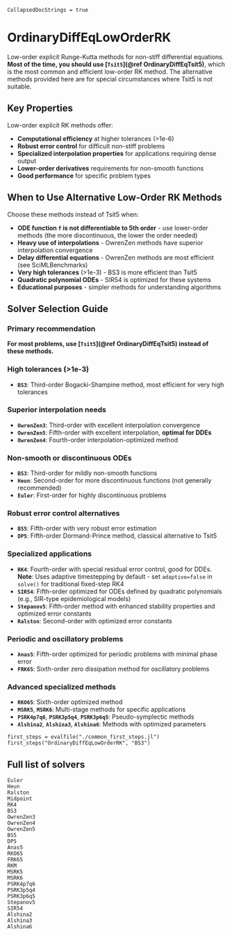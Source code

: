 ```@meta
CollapsedDocStrings = true
```

# OrdinaryDiffEqLowOrderRK

Low-order explicit Runge-Kutta methods for non-stiff differential equations. **Most of the time, you should use [`Tsit5`](@ref OrdinaryDiffEqTsit5)**, which is the most common and efficient low-order RK method. The alternative methods provided here are for special circumstances where Tsit5 is not suitable.

## Key Properties

Low-order explicit RK methods offer:

  - **Computational efficiency** at higher tolerances (>1e-6)
  - **Robust error control** for difficult non-stiff problems
  - **Specialized interpolation properties** for applications requiring dense output
  - **Lower-order derivatives** requirements for non-smooth functions
  - **Good performance** for specific problem types

## When to Use Alternative Low-Order RK Methods

Choose these methods instead of Tsit5 when:

  - **ODE function `f` is not differentiable to 5th order** - use lower-order methods (the more discontinuous, the lower the order needed)
  - **Heavy use of interpolations** - OwrenZen methods have superior interpolation convergence
  - **Delay differential equations** - OwrenZen methods are most efficient (see SciMLBenchmarks)
  - **Very high tolerances** (>1e-3) - BS3 is more efficient than Tsit5
  - **Quadratic polynomial ODEs** - SIR54 is optimized for these systems
  - **Educational purposes** - simpler methods for understanding algorithms

## Solver Selection Guide

### Primary recommendation

**For most problems, use [`Tsit5`](@ref OrdinaryDiffEqTsit5) instead of these methods.**

### High tolerances (>1e-3)

  - **`BS3`**: Third-order Bogacki-Shampine method, most efficient for very high tolerances

### Superior interpolation needs

  - **`OwrenZen3`**: Third-order with excellent interpolation convergence
  - **`OwrenZen5`**: Fifth-order with excellent interpolation, **optimal for DDEs**
  - **`OwrenZen4`**: Fourth-order interpolation-optimized method

### Non-smooth or discontinuous ODEs

  - **`BS3`**: Third-order for mildly non-smooth functions
  - **`Heun`**: Second-order for more discontinuous functions (not generally recommended)
  - **`Euler`**: First-order for highly discontinuous problems

### Robust error control alternatives

  - **`BS5`**: Fifth-order with very robust error estimation
  - **`DP5`**: Fifth-order Dormand-Prince method, classical alternative to Tsit5

### Specialized applications

  - **`RK4`**: Fourth-order with special residual error control, good for DDEs. **Note**: Uses adaptive timestepping by default - set `adaptive=false` in `solve()` for traditional fixed-step RK4
  - **`SIR54`**: Fifth-order optimized for ODEs defined by quadratic polynomials (e.g., SIR-type epidemiological models)
  - **`Stepanov5`**: Fifth-order method with enhanced stability properties and optimized error constants
  - **`Ralston`**: Second-order with optimized error constants

### Periodic and oscillatory problems

  - **`Anas5`**: Fifth-order optimized for periodic problems with minimal phase error
  - **`FRK65`**: Sixth-order zero dissipation method for oscillatory problems

### Advanced specialized methods

  - **`RKO65`**: Sixth-order optimized method
  - **`MSRK5`**, **`MSRK6`**: Multi-stage methods for specific applications
  - **`PSRK4p7q6`**, **`PSRK3p5q4`**, **`PSRK3p6q5`**: Pseudo-symplectic methods
  - **`Alshina2`**, **`Alshina3`**, **`Alshina6`**: Methods with optimized parameters

```@eval
first_steps = evalfile("./common_first_steps.jl")
first_steps("OrdinaryDiffEqLowOrderRK", "BS3")
```

## Full list of solvers

```@docs
Euler
Heun
Ralston
Midpoint
RK4
BS3
OwrenZen3
OwrenZen4
OwrenZen5
BS5
DP5
Anas5
RKO65
FRK65
RKM
MSRK5
MSRK6
PSRK4p7q6
PSRK3p5q4
PSRK3p6q5
Stepanov5
SIR54
Alshina2
Alshina3
Alshina6
```
